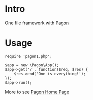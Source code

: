 # Intro

One file framework with [Pagon](https://github.com/hfcorriez/pagon)

# Usage

```
require 'pagon1.php';

$app = new \Pagon\App();
$app->get('/', function($req, $res) {
    $res->end('One is everything!');
});
$app->run();
```

More to see [Pagon Home Page](https://github.com/hfcorriez/pagon)